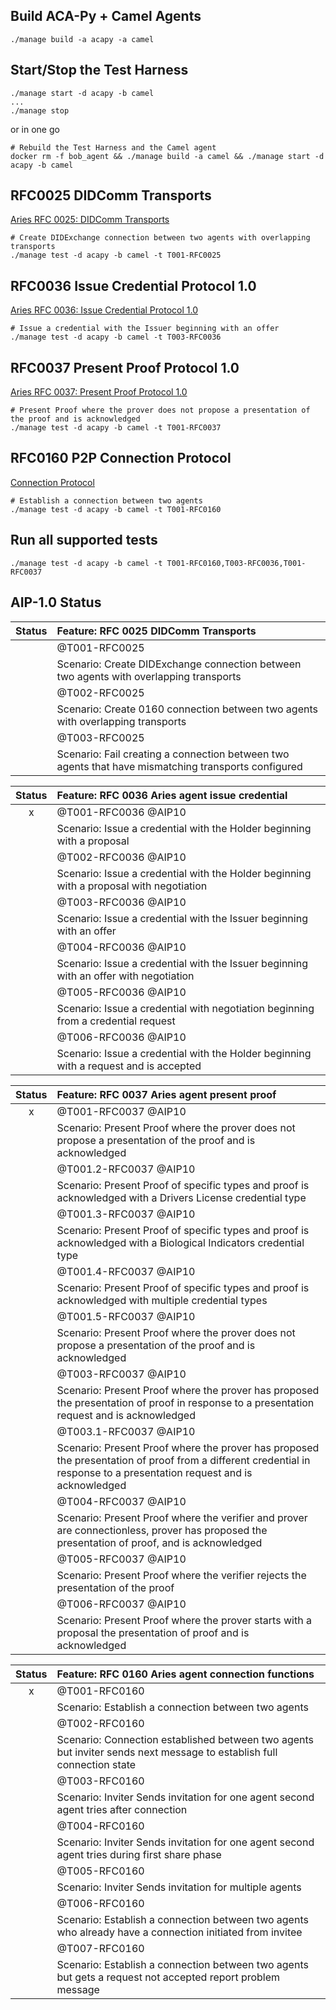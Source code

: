 ## Build ACA-Py + Camel Agents

```
./manage build -a acapy -a camel
```

## Start/Stop the Test Harness

```
./manage start -d acapy -b camel
...
./manage stop
```

or in one go

```
# Rebuild the Test Harness and the Camel agent
docker rm -f bob_agent && ./manage build -a camel && ./manage start -d acapy -b camel
```

## RFC0025 DIDComm Transports

[Aries RFC 0025: DIDComm Transports](https://github.com/hyperledger/aries-rfcs/tree/main/features/0025-didcomm-transports)

```
# Create DIDExchange connection between two agents with overlapping transports
./manage test -d acapy -b camel -t T001-RFC0025
```

## RFC0036 Issue Credential Protocol 1.0

[Aries RFC 0036: Issue Credential Protocol 1.0](https://github.com/hyperledger/aries-rfcs/tree/main/features/0036-issue-credential)

```
# Issue a credential with the Issuer beginning with an offer
./manage test -d acapy -b camel -t T003-RFC0036
```

## RFC0037 Present Proof Protocol 1.0

[Aries RFC 0037: Present Proof Protocol 1.0](https://github.com/hyperledger/aries-rfcs/tree/main/features/0037-present-proof)

```
# Present Proof where the prover does not propose a presentation of the proof and is acknowledged
./manage test -d acapy -b camel -t T001-RFC0037
```

## RFC0160 P2P Connection Protocol

[Connection Protocol](https://github.com/hyperledger/aries-rfcs/tree/main/features/0160-connection-protocol)

```
# Establish a connection between two agents
./manage test -d acapy -b camel -t T001-RFC0160
```

## Run all supported tests

```
./manage test -d acapy -b camel -t T001-RFC0160,T003-RFC0036,T001-RFC0037
```

## AIP-1.0 Status

| Status | Feature: RFC 0025 DIDComm Transports
|:------:|:-------------------------------------|
|        |  @T001-RFC0025
|        |  Scenario: Create DIDExchange connection between two agents with overlapping transports
|        |  @T002-RFC0025
|        |  Scenario: Create 0160 connection between two agents with overlapping transports
|        |  @T003-RFC0025
|        |  Scenario: Fail creating a connection between two agents that have mismatching transports configured

| Status | Feature: RFC 0036 Aries agent issue credential
|:------:|:-----------------------------------------------|
|   x    |  @T001-RFC0036 @AIP10
|        |  Scenario: Issue a credential with the Holder beginning with a proposal
|        |  @T002-RFC0036 @AIP10
|        |  Scenario: Issue a credential with the Holder beginning with a proposal with negotiation
|        |  @T003-RFC0036 @AIP10
|        |  Scenario: Issue a credential with the Issuer beginning with an offer
|        |  @T004-RFC0036 @AIP10
|        |  Scenario: Issue a credential with the Issuer beginning with an offer with negotiation
|        |  @T005-RFC0036 @AIP10
|        |  Scenario: Issue a credential with negotiation beginning from a credential request
|        |  @T006-RFC0036 @AIP10
|        |  Scenario: Issue a credential with the Holder beginning with a request and is accepted

| Status | Feature: RFC 0037 Aries agent present proof
|:------:|:--------------------------------------------|
|   x    |  @T001-RFC0037 @AIP10
|        |  Scenario: Present Proof where the prover does not propose a presentation of the proof and is acknowledged
|        |  @T001.2-RFC0037 @AIP10
|        |  Scenario: Present Proof of specific types and proof is acknowledged with a Drivers License credential type
|        |  @T001.3-RFC0037 @AIP10
|        |  Scenario: Present Proof of specific types and proof is acknowledged with a Biological Indicators credential type
|        |  @T001.4-RFC0037 @AIP10
|        |  Scenario: Present Proof of specific types and proof is acknowledged with multiple credential types
|        |  @T001.5-RFC0037 @AIP10
|        |  Scenario: Present Proof where the prover does not propose a presentation of the proof and is acknowledged
|        |  @T003-RFC0037 @AIP10
|        |  Scenario: Present Proof where the prover has proposed the presentation of proof in response to a presentation request and is acknowledged
|        |  @T003.1-RFC0037 @AIP10
|        |  Scenario: Present Proof where the prover has proposed the presentation of proof from a different credential in response to a presentation request and is acknowledged
|        |  @T004-RFC0037 @AIP10
|        |  Scenario: Present Proof where the verifier and prover are connectionless, prover has proposed the presentation of proof, and is acknowledged
|        |  @T005-RFC0037 @AIP10
|        |  Scenario: Present Proof where the verifier rejects the presentation of the proof
|        |  @T006-RFC0037 @AIP10
|        |  Scenario: Present Proof where the prover starts with a proposal the presentation of proof and is acknowledged

| Status | Feature: RFC 0160 Aries agent connection functions
|:------:|:---------------------------------------------------|
|   x    |  @T001-RFC0160
|        |  Scenario: Establish a connection between two agents
|        |  @T002-RFC0160
|        |  Scenario: Connection established between two agents but inviter sends next message to establish full connection state
|        |  @T003-RFC0160
|        |  Scenario: Inviter Sends invitation for one agent second agent tries after connection
|        |  @T004-RFC0160
|        |  Scenario: Inviter Sends invitation for one agent second agent tries during first share phase
|        |  @T005-RFC0160
|        |  Scenario: Inviter Sends invitation for multiple agents
|        |  @T006-RFC0160
|        |  Scenario: Establish a connection between two agents who already have a connection initiated from invitee
|        |  @T007-RFC0160
|        |  Scenario: Establish a connection between two agents but gets a request not accepted report problem message
